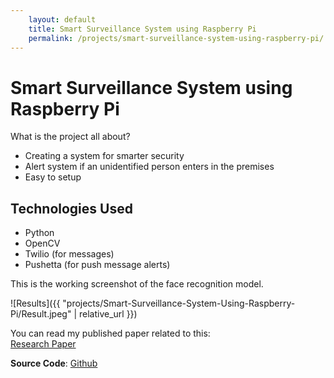 ```yaml
---
    layout: default
    title: Smart Surveillance System using Raspberry Pi
    permalink: /projects/smart-surveillance-system-using-raspberry-pi/
---
```


# Smart Surveillance System using Raspberry Pi
What is the project all about?

- Creating a system for smarter security
- Alert system if an unidentified person enters in the premises
- Easy to setup

## Technologies Used

- Python
- OpenCV
- Twilio (for messages)
- Pushetta (for push message alerts)

This is the working screenshot of the face recognition model.<br /> 

![Results]({{ "projects/Smart-Surveillance-System-Using-Raspberry-Pi/Result.jpeg" | relative_url }})

You can read my published paper related to this:<br />
[Research Paper](http://www.ijarcce.com/upload/2017/april-17/IJARCCE%20117.pdf)

**Source Code**: [Github](https://github.com/OmkarPathak/Smart-Surveillance-System-using-Raspberry-Pi)
